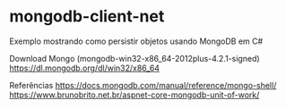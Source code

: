 # mongodb-client-net
Exemplo mostrando como persistir objetos usando MongoDB em C#

Download Mongo (mongodb-win32-x86_64-2012plus-4.2.1-signed)
https://dl.mongodb.org/dl/win32/x86_64

Referências
https://docs.mongodb.com/manual/reference/mongo-shell/
https://www.brunobrito.net.br/aspnet-core-mongodb-unit-of-work/
